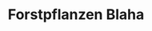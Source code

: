 ---
title: "Forstpflanzen Blaha"
url: /grosskarolinenfeld/forstpflanzen-blaha/
shop: Garten-Center
---